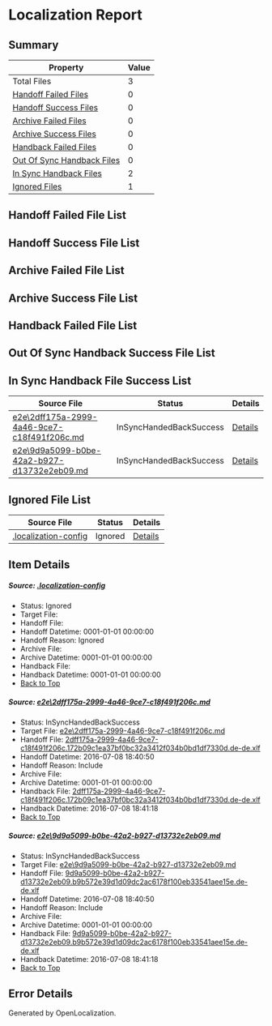 # <a name='report-top'></a> Localization Report

## Summary
 Property | Value 
 -------- | ----- 
 Total Files | 3
[ Handoff Failed Files ](#handoff-failed-list)| 0
[ Handoff Success Files ](#handoff-success-list)| 0
[ Archive Failed Files ](#archive-failed-list)| 0
[ Archive Success Files ](#archive-success-list)| 0
[ Handback Failed Files ](#handback-failed-list)| 0
[ Out Of Sync Handback Files ](#outofsync-handback-success-list)| 0
[ In Sync Handback Files ](#insync-handback-success-list)| 2
[ Ignored Files ](#ignored-list)| 1

## <a name='handoff-failed-list'></a> Handoff Failed File List

## <a name='handoff-success-list'></a> Handoff Success File List

## <a name='archive-failed-list'></a> Archive Failed File List

## <a name='archive-success-list'></a> Archive Success File List

## <a name='handback-failed-list'></a> Handback Failed File List

## <a name='outofsync-handback-success-list'></a> Out Of Sync Handback Success File List

## <a name='insync-handback-success-list'></a> In Sync Handback File Success List
 Source File | Status | Details 
 ----------- | ------ | ------- 
 [e2e\2dff175a-2999-4a46-9ce7-c18f491f206c.md](https://github.com/OpenLocalizationTestOrg/oltest/blob/95ef921c331004889955037224d87650f478c0fb/e2e/2dff175a-2999-4a46-9ce7-c18f491f206c.md) | InSyncHandedBackSuccess | [Details](#1a2620941eab439535ae24118985c2649ba583b11)
 [e2e\9d9a5099-b0be-42a2-b927-d13732e2eb09.md](https://github.com/OpenLocalizationTestOrg/oltest/blob/95ef921c331004889955037224d87650f478c0fb/e2e/9d9a5099-b0be-42a2-b927-d13732e2eb09.md) | InSyncHandedBackSuccess | [Details](#ff8fb292b953ef1735fb5af40b7ef8b5a5e096642)

## <a name='ignored-list'></a> Ignored File List
 Source File | Status | Details 
 ----------- | ------ | ------- 
 [.localization-config](https://github.com/OpenLocalizationTestOrg/oltest/blob/95ef921c331004889955037224d87650f478c0fb/.localization-config) | Ignored | [Details](#3d4f252ac210baf56311d7e97dcc2db10974dbd20)

## Item Details
##### <a name='3d4f252ac210baf56311d7e97dcc2db10974dbd20'></a> Source: [.localization-config](https://github.com/OpenLocalizationTestOrg/oltest/blob/95ef921c331004889955037224d87650f478c0fb/.localization-config)
* Status: Ignored
* Target File: 
* Handoff File: 
* Handoff Datetime: 0001-01-01 00:00:00
* Handoff Reason: Ignored
* Archive File: 
* Archive Datetime: 0001-01-01 00:00:00
* Handback File: 
* Handback Datetime: 0001-01-01 00:00:00
* [Back to Top](#report-top)

##### <a name='1a2620941eab439535ae24118985c2649ba583b11'></a> Source: [e2e\2dff175a-2999-4a46-9ce7-c18f491f206c.md](https://github.com/OpenLocalizationTestOrg/oltest/blob/95ef921c331004889955037224d87650f478c0fb/e2e/2dff175a-2999-4a46-9ce7-c18f491f206c.md)
* Status: InSyncHandedBackSuccess
* Target File: [e2e\2dff175a-2999-4a46-9ce7-c18f491f206c.md](https://github.com/OpenLocalizationTestOrg/oltest-dede-fly/blob/187f1596b4089aeefe80061796750e60028fba3c/e2e/2dff175a-2999-4a46-9ce7-c18f491f206c.md)
* Handoff File: [2dff175a-2999-4a46-9ce7-c18f491f206c.172b09c1ea37bf0bc32a3412f034b0bd1df7330d.de-de.xlf](https://github.com/OpenLocalizationTestOrg/olhandoff-e2e/blob/b39efb5df2175428ec3a926e7dc5ee11bae40dcc/ol-handoff/OpenLocalizationTestOrg/oltest-dede-fly/ci/ht/2dff175a-2999-4a46-9ce7-c18f491f206c.172b09c1ea37bf0bc32a3412f034b0bd1df7330d.de-de.xlf)
* Handoff Datetime: 2016-07-08 18:40:50
* Handoff Reason: Include
* Archive File: 
* Archive Datetime: 0001-01-01 00:00:00
* Handback File: [2dff175a-2999-4a46-9ce7-c18f491f206c.172b09c1ea37bf0bc32a3412f034b0bd1df7330d.de-de.xlf](https://github.com/OpenLocalizationTestOrg/olhandback-e2e/blob/e70036aad1fab0bbe9166405a0d9fca985a5ed5e/ol-handback/OpenLocalizationTestOrg/oltest-dede-fly/ci/ht/2dff175a-2999-4a46-9ce7-c18f491f206c.172b09c1ea37bf0bc32a3412f034b0bd1df7330d.de-de.xlf)
* Handback Datetime: 2016-07-08 18:41:18
* [Back to Top](#report-top)

##### <a name='ff8fb292b953ef1735fb5af40b7ef8b5a5e096642'></a> Source: [e2e\9d9a5099-b0be-42a2-b927-d13732e2eb09.md](https://github.com/OpenLocalizationTestOrg/oltest/blob/95ef921c331004889955037224d87650f478c0fb/e2e/9d9a5099-b0be-42a2-b927-d13732e2eb09.md)
* Status: InSyncHandedBackSuccess
* Target File: [e2e\9d9a5099-b0be-42a2-b927-d13732e2eb09.md](https://github.com/OpenLocalizationTestOrg/oltest-dede-fly/blob/187f1596b4089aeefe80061796750e60028fba3c/e2e/9d9a5099-b0be-42a2-b927-d13732e2eb09.md)
* Handoff File: [9d9a5099-b0be-42a2-b927-d13732e2eb09.b9b572e39d1d09dc2ac6178f100eb33541aee15e.de-de.xlf](https://github.com/OpenLocalizationTestOrg/olhandoff-e2e/blob/b39efb5df2175428ec3a926e7dc5ee11bae40dcc/ol-handoff/OpenLocalizationTestOrg/oltest-dede-fly/ci/ht/9d9a5099-b0be-42a2-b927-d13732e2eb09.b9b572e39d1d09dc2ac6178f100eb33541aee15e.de-de.xlf)
* Handoff Datetime: 2016-07-08 18:40:50
* Handoff Reason: Include
* Archive File: 
* Archive Datetime: 0001-01-01 00:00:00
* Handback File: [9d9a5099-b0be-42a2-b927-d13732e2eb09.b9b572e39d1d09dc2ac6178f100eb33541aee15e.de-de.xlf](https://github.com/OpenLocalizationTestOrg/olhandback-e2e/blob/e70036aad1fab0bbe9166405a0d9fca985a5ed5e/ol-handback/OpenLocalizationTestOrg/oltest-dede-fly/ci/ht/9d9a5099-b0be-42a2-b927-d13732e2eb09.b9b572e39d1d09dc2ac6178f100eb33541aee15e.de-de.xlf)
* Handback Datetime: 2016-07-08 18:41:18
* [Back to Top](#report-top)


## Error Details

Generated by OpenLocalization.

